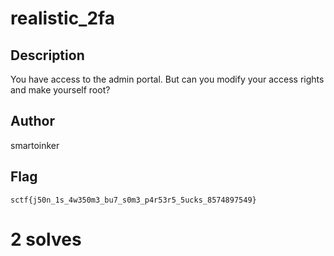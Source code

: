# realistic_2fa

## Description

You have access to the admin portal. But can you modify your access rights and make yourself root?

## Author

smartoinker

## Flag

`sctf{j50n_1s_4w350m3_bu7_s0m3_p4r53r5_5ucks_8574897549}`

# 2 solves

